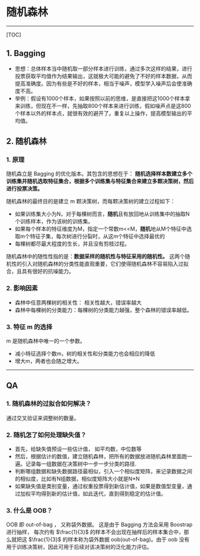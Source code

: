 # 随机森林

---

[TOC]

## 1. Bagging

- 思想：总体样本当中随机取一部分样本进行训练，通过多次这样的结果，进行投票获取平均值作为结果输出，这就极大可能的避免了不好的样本数据，从而提高准确度。因为有些是不好的样本，相当于噪声，模型学入噪声后会使准确度不高。
- 举例：假设有1000个样本，如果按照以前的思维，是直接把这1000个样本拿来训练，但现在不一样，先抽取800个样本来进行训练，假如噪声点是这800个样本以外的样本点，就很有效的避开了。重复以上操作，提高模型输出的平均值。

## 2. 随机森林

### 1. 原理

随机森立是 Bagging 的优化版本。其包含的思想在于： **随机选择样本数建立多个训练集并随机选取特征集合，根据多个训练集与特征集合来建立多颗决策树，然后进行投票决策。**

随机森林的最终目的是建立 m 颗决策树，而每颗决策树的建立过程如下：

- 如果训练集大小为N，对于每棵树而言，**随机**且有放回地从训练集中的抽取N个训练样本，作为该树的训练集。
- 如果每个样本的特征维度为M，指定一个常数m<<M，**随机**地从M个特征中选取m个特征子集，每次树进行分裂时，从这m个特征中选择最优的
- 每棵树都尽最大程度的生长，并且没有剪枝过程。

随机森林中的随性性指的是：**数据采样的随机性与特征采用的随机性。** 这两个随机性的引入对随机森林的分类性能直观重要，它们使得随机森林不容易陷入过拟合，且具有很好的抗噪能力。

### 2. 影响因素

- 森林中任意两棵树的相关性： 相关性越大，错误率越大
- 森林中每棵树的分类能力：每棵树的分类能力越强，整个森林的错误率越低。

### 3. 特征 m 的选择

m 是随机森林中唯一的一个参数。

- 减小特征选择个数m，树的相关性和分类能力也会相应的降低
- 增大m，两者也会随之增大。

---

## QA

### 1. 随机森林的过拟合如何解决？

通过交叉验证来调整树的数量。

### 2. 随机怎了如何处理缺失值？

- 首先，给缺失值预设一些估计值， 如平均数，中位数等
- 然后，根据估计的数值，建立随机森林，把所有的数据放进随机森林里面跑一遍。记录每一组数据在决策树中一步一步分类的路径.
- 判断哪组数据和缺失数据路径最相似，引入一个相似度矩阵，来记录数据之间的相似度，比如有N组数据，相似度矩阵大小就是N*N
- 如果缺失值是类别变量，通过权重投票得到新估计值，如果是数值型变量，通过加权平均得到新的估计值，如此迭代，直到得到稳定的估计值。

### 3. 什么是 OOB？

OOB 即 out-of-bag ， 又称袋外数据。 这是由于 Bagging 方法会采用 Boostrap 进行抽样， 每次约有 $\frac{1}{3}$ 的样本不会出现在抽样后的样本集合中，那么就把这 $\frac{1}{3}$ 的样本称为袋外数据 oob(out-of-bag)。由于 oob 没有用于训练决策树，因此可用于后续对该决策树的泛化能力评估。

